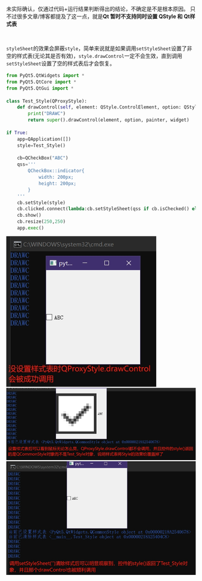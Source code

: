 未实际确认，仅通过代码+运行结果判断得出的结论，不确定是不是根本原因。
只不过很多文章/博客都提及了这一点，就是**Qt 暂时不支持同时设置 QStyle 和 Qt样式表**

<br>

``styleSheet``的效果会屏蔽``style``，简单来说就是如果调用``setStyleSheet``设置了非空的样式表(无论其是否有效)，``style.drawControl``一定不会生效，直到调用``setStyleSheet``设置了空的样式表后才会恢复。


```py
from PyQt5.QtWidgets import *
from PyQt5.QtCore import *
from PyQt5.QtGui import *

class Test_Style(QProxyStyle):
	def drawControl(self, element: QStyle.ControlElement, option: QStyleOption, painter: QPainter, widget: QWidget) -> None:
		print("DRAWC")
		return super().drawControl(element, option, painter, widget)
	
if True:
	app=QApplication([])
	style=Test_Style()

	cb=QCheckBox("ABC")
	qss='''
		QCheckBox::indicator{
			width: 200px;
			height: 200px;
		}
	'''
	cb.setStyle(style)
	cb.clicked.connect(lambda:cb.setStyleSheet(qss if cb.isChecked() else '') or print(f'当前已{"设置" if cb.isChecked() else "清除"}样式表',cb.style()))
	cb.show()
	cb.resize(250,250)
	app.exec()
```

![Preview-1](./pict/1.png)
![Preview-2](./pict/2.png)
![Preview-3](./pict/3.png)


